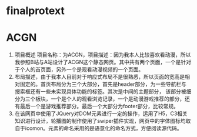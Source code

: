 #  finalprotext
# ACGN
1. 项目概述 项目名称：为ACGN，项目描述：因为我本人比较喜欢看动漫，所以我参照B站与A站设计了ACGN这个静态网页。其中共有两个页面，一个是针对于个人的首页面，另外一个是观看动漫视频的一个页面。
2. 布局描述，由于我本人目前对于响应式布局不是很熟悉，所以页面的宽高是相对固定的。首页布局分为三个大部分，首先是header部分，为一些导航栏与搜索框还有一些未实现具体功能的标签。其次是中间的主题部分，
该部分被细分为三个板块，一个是个人的观看浏览记录，一个是动漫游戏推荐的部分，还有最后一个是游戏推荐部分。最后一个大部分为footer部分，比较常规。
3. 在该网页中使用了JQuery对DOM元素进行一定的操作，运用了H5，C3相关知识进行设计，轮播图的制作使用了swiper插件实现，网页中的字体图标均取自于icomon。元素的命名采用的是语意化的命名方式，方便阅读源代码。

